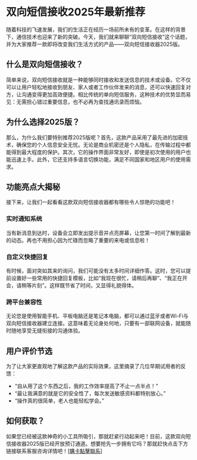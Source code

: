 # 双向短信接收2025年最新推荐

随着科技的飞速发展，我们的生活正在经历一场前所未有的变革。在这样的背景下，通信技术也迎来了新的突破。今天，我们就来聊聊“双向短信接收”这个话题，并为大家推荐一款即将改变我们生活方式的产品——双向短信接收器2025版。

## 什么是双向短信接收？

简单来说，双向短信接收就是一种能够同时接收和发送信息的技术或设备。它不仅可以让用户轻松地接收到朋友、家人或者工作伙伴发来的消息，还可以快速回复对方，让沟通变得更加高效便捷。相比传统的单向短信服务，这种技术的优势显而易见：无需担心错过重要信息，也不必再为查找通讯录而烦恼。

## 为什么选择2025版？

那么，为什么我们要特别推荐2025版呢？首先，这款产品采用了最先进的加密技术，确保您的个人信息安全无忧。无论是商业机密还是个人隐私，在传输过程中都能得到最大程度的保护。其次，它的操作界面非常友好，即使是初次使用的用户也能迅速上手。此外，它还支持多语言切换功能，满足不同国家和地区用户的使用需求。

## 功能亮点大揭秘

接下来，让我们一起看看这款双向短信接收器都有哪些令人惊艳的功能吧！

### 实时通知系统

当有新消息到达时，设备会立即发出提示音并点亮屏幕，让您第一时间了解到最新的动态。再也不用担心因为忙碌而忽略了重要的来电或信息啦！

### 自定义快捷回复

有时候，面对突如其来的询问，我们可能没有太多时间详细作答。这时，您可以提前设置好一些常用的快捷回复模板，比如“我现在很忙，请稍后再聊”、“我正在开会，请稍等片刻”。这样既节省了时间，又显得礼貌得体。

### 跨平台兼容性

无论您是使用智能手机、平板电脑还是笔记本电脑，都可以通过蓝牙或者Wi-Fi与双向短信接收器建立连接。这意味着无论身处何地，只要有一部联网设备，就能随时随地享受无缝衔接的沟通体验。

## 用户评价节选

为了让大家更直观地了解这款产品的实际效果，这里摘录了几位早期试用者的反馈：

- “自从用了这个东西之后，我的工作效率提高了不止一点半点！”
- “最让我满意的就是它的安全性了，每次发送敏感资料都特别放心。”
- “操作真的很简单，老人也能轻松学会。”

## 如何获取？

如果您已经被这款神奇的小工具所吸引，那就赶紧行动起来吧！目前，这款双向短信接收器2025版已经开放预订通道。想要抢先一步拥有它吗？那就赶快点击下方链接联系客服咨询详情吧！[[購卡點擊聯系](https://t.me/s/SXDXQF)]